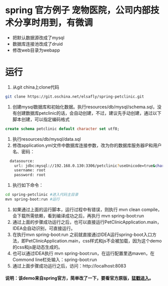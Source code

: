 # spring 官方例子 宠物医院，公司内部技术分享时用到，有微调
* 把默认数据源改成了mysql
* 数据库连接池改成了druid
* 修改web目录为webapp

# 运行
1. 从git china上clone代码
```bash
git clone https://git.oschina.net/elsafly/spring-petclinic.git
```

1. 创建mysql数据库和初始化数据。执行resources/db/mysql/schema.sql，没有创建数据库petclinic的话，会自动创建，不过，建议先手动创建，通过以下脚本创建，可以指定编码格式
```sql
create schema petclinic default character set utf8;
```

1. 执行resources/db/mysql/data.sql
1. 修改application.yml文件中数据库连接参数，改为你的数据库服务器IP和用户名、密码：
```bash
  datasource:
    url: jdbc:mysql://192.168.0.130:3306/petclinic?useUnicode=true&characterEncoding=utf8&allowMultiQueries=true&autoReconnect=true&failOverReadOnly=false
    username: root
    password: root
```

1. 执行如下命令：
```bash
cd spring-petclinic #进入代码主目录
mvn spring-boot:run #运行
```

1. 如果通过上面的运行脚本，运行过程中有错误，则执行 mvn clean compile，会下载所需依赖，看到编译成功之后，再执行 mvn spring-boot:run
1. 通过上面的步骤成功运行之后，也可以直接运行PetClinicApplication.main，IDEA会自动识别，可直接运行。
1. 在执行mvn spring-boot:run 之前就直接通过IDEA运行spring-boot入口方法，即PetClinicApplication.main，css样式和js不会被加载，因为这个demo的css和js是动态生成的。
1. 也可以通过IDEA执行 mvn spring-boot:run，在运行配置里选maven，在Commond line栏处输入：spring-boot:run
1. 通过上面步骤成功运行之后，访问：http://localhost:8083

#### 说明：该demo来自spring官方，简单改了一下，要看官方原版，[猛戳进入](https://github.com/spring-projects/spring-petclinic)。